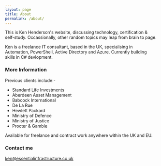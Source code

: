 ```yaml
---
layout: page
title: About
permalink: /about/
---
```


This is Ken Henderson's website, discussing technology, certification & self-study.  Occassionally, other random topics may leap from brain to page.

Ken is a freelance IT consultant, based in the UK, specialising in Automation, PowerShell, Active Directory and Azure.  Currently building skills in C# devlopment.

### More Information

Previous clients include:-

* Standard Life Investments
* Aberdeen Asset Management
* Babcock International
* De La Rue
* Hewlett Packard
* Ministry of Defence
* Ministry of Justice
* Procter & Gamble

Available for freelance and contract work anywhere within the UK and EU.

### Contact me

[ken@essentialinfrastructure.co.uk](mailto:ken@essentialinfrastructure.co.uk)
